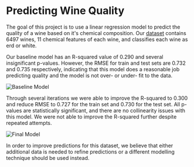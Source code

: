 # Predicting Wine Quality

The goal of this project is to use a linear regression model to predict the quality of a wine based on it's chemical composition. Our [dataset](https://www.kaggle.com/huseyinelci/wne-qualty-by-uci) contains 6497 wines, 11 chemical features of each wine, and classifies each wine as erd or white. 

Our baseline model has an R-squared value of 0.290 and several insignificant p-values. However, the RMSE for train and test sets are 0.732 and 0.735 respectively, indicating that this model does a reasonable job predicting quality and the model is not over- or under- fit to the data. 

![Baseline Model](https://github.com/klsalcedo/wine_analysis/blob/main/Images/Baseline%20Model.png?raw=true)

Through several iterations we were able to improve the R-squared to 0.300 and reduce RMSE to 0.727 for the train set and 0.730 for the test set. All p-values are statistically significant, and there are no collinearity issues with this model. We were not able to improve the R-squared further despite repeated attempts.

![Final Model](https://github.com/klsalcedo/wine_analysis/blob/main/Images/Final%20Model.png?raw=true)

In order to improve predictions for this dataset, we believe that either additional data is needed to refine predictions or a different modelling technique should be used instead.